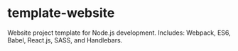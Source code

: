 # template-website
Website project template for Node.js development. Includes: Webpack, ES6, Babel, React.js, SASS, and Handlebars.
